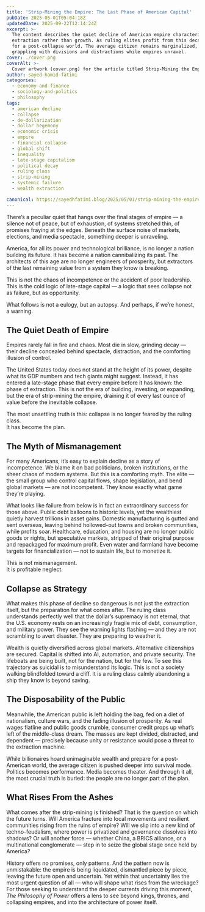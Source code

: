 ```yaml
---
title: 'Strip-Mining the Empire: The Last Phase of American Capital'
pubDate: 2025-05-01T05:04:18Z
updatedDate: 2025-09-22T12:14:24Z
excerpt: >-
  The content describes the quiet decline of American empire characterized by exhaustion and
  extraction rather than growth. As ruling elites profit from this decay, they strategically prepare
  for a post-collapse world. The average citizen remains marginalized, facing a future uncertain,
  grappling with divisions and distractions while empires unravel.
cover: ./cover.png
coverAlt: >-
  Cover artwork (cover.png) for the article titled Strip-Mining the Empire: The Last Phase of American Capital.
author: sayed-hamid-fatimi
categories:
  - economy-and-finance
  - sociology-and-politics
  - philosophy
tags:
  - american decline
  - collapse
  - de-dollarization
  - dollar hegemony
  - economic crisis
  - empire
  - financial collapse
  - global shift
  - inequality
  - late-stage capitalism
  - political decay
  - ruling class
  - strip-mining
  - systemic failure
  - wealth extraction

canonical: https://sayedhfatimi.blog/2025/05/01/strip-mining-the-empire-the-last-phase-of-american-capital/
---
```


There’s a peculiar quiet that hangs over the final stages of empire — a silence not of peace, but of exhaustion, of systems stretched thin, of promises fraying at the edges. Beneath the surface noise of markets, elections, and media spectacle, something deeper is unraveling.

America, for all its power and technological brilliance, is no longer a nation building its future. It has become a nation cannibalizing its past. The architects of this age are no longer engineers of prosperity, but extractors of the last remaining value from a system they know is breaking.

This is not the chaos of incompetence or the accident of poor leadership.  
This is the cold logic of late-stage capital — a logic that sees collapse not as failure, but as opportunity.

What follows is not a eulogy, but an autopsy. And perhaps, if we’re honest, a warning.

## The Quiet Death of Empire

Empires rarely fall in fire and chaos. Most die in slow, grinding decay — their decline concealed behind spectacle, distraction, and the comforting illusion of control.

The United States today does not stand at the height of its power, despite what its GDP numbers and tech giants might suggest. Instead, it has entered a late-stage phase that every empire before it has known: the phase of extraction. This is not the era of building, investing, or expanding, but the era of strip-mining the empire, draining it of every last ounce of value before the inevitable collapse.

The most unsettling truth is this: collapse is no longer feared by the ruling class.  
It has become the plan.

## The Myth of Mismanagement

For many Americans, it’s easy to explain decline as a story of incompetence. We blame it on bad politicians, broken institutions, or the sheer chaos of modern systems. But this is a comforting myth. The elite — the small group who control capital flows, shape legislation, and bend global markets — are not incompetent. They know exactly what game they’re playing.

What looks like failure from below is in fact an extraordinary success for those above. Public debt balloons to historic levels, yet the wealthiest quietly harvest trillions in asset gains. Domestic manufacturing is gutted and sent overseas, leaving behind hollowed-out towns and broken communities, while profits soar. Healthcare, education, and housing are no longer public goods or rights, but speculative markets, stripped of their original purpose and repackaged for maximum profit. Even water and farmland have become targets for financialization — not to sustain life, but to monetize it.

This is not mismanagement.  
It is profitable neglect.

## Collapse as Strategy

What makes this phase of decline so dangerous is not just the extraction itself, but the preparation for what comes after. The ruling class understands perfectly well that the dollar’s supremacy is not eternal, that the U.S. economy rests on an increasingly fragile mix of debt, consumption, and military power. They see the warning lights flashing — and they are not scrambling to avert disaster. They are preparing to weather it.

Wealth is quietly diversified across global markets. Alternative citizenships are secured. Capital is shifted into AI, automation, and private security. The lifeboats are being built, not for the nation, but for the few. To see this trajectory as suicidal is to misunderstand its logic. This is not a society walking blindfolded toward a cliff. It is a ruling class calmly abandoning a ship they know is beyond saving.

## The Disposability of the Public

Meanwhile, the American public is left holding the bag, fed on a diet of nationalism, culture wars, and the fading illusion of prosperity. As real wages flatline and public goods crumble, consumer credit props up what’s left of the middle-class dream. The masses are kept divided, distracted, and dependent — precisely because unity or resistance would pose a threat to the extraction machine.

While billionaires hoard unimaginable wealth and prepare for a post-American world, the average citizen is pushed deeper into survival mode. Politics becomes performance. Media becomes theater. And through it all, the most crucial truth is buried: the people are no longer part of the plan.

## What Rises From the Ashes

What comes after the strip-mining is finished? That is the question on which the future turns. Will America fracture into local movements and resilient communities rising from the ruins of empire? Will we slip into a new kind of techno-feudalism, where power is privatized and governance dissolves into shadows? Or will another force — whether China, a BRICS alliance, or a multinational conglomerate — step in to seize the global stage once held by America?

History offers no promises, only patterns. And the pattern now is unmistakable: the empire is being liquidated, dismantled piece by piece, leaving the future open and uncertain. Yet within that uncertainty lies the most urgent question of all — who will shape what rises from the wreckage? For those seeking to understand the deeper currents driving this moment, *The Philosophy of Power* offers a lens to see beyond kings, thrones, and collapsing empires, and into the architecture of power itself.
